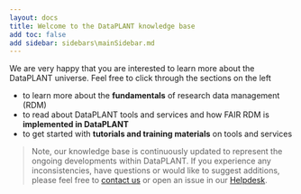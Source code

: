 ```yaml
---
layout: docs
title: Welcome to the DataPLANT knowledge base
add toc: false
add sidebar: sidebars\mainSidebar.md
---
```


We are very happy that you are interested to learn more about the DataPLANT universe. Feel free to click through the sections on the left

- to learn more about the **fundamentals** of research data management (RDM)
- to read about DataPLANT tools and services and how FAIR RDM is **implemented in DataPLANT**
- to get started with **tutorials and training materials** on tools and services

> Note, our knowledge base is continuously updated to represent the ongoing developments within DataPLANT.
> If you experience any inconsistencies, have questions or would like to suggest additions, please feel free to <a href="javascript:location='mailto:\u0069\u006e\u0066\u006f\u0040\u006e\u0066\u0064\u0069\u0034\u0070\u006c\u0061\u006e\u0074\u0073\u002e\u006f\u0072\u0067';void 0">contact us</a> or open an issue in our [Helpdesk](<https://helpdesk.nfdi4plants.org>).
